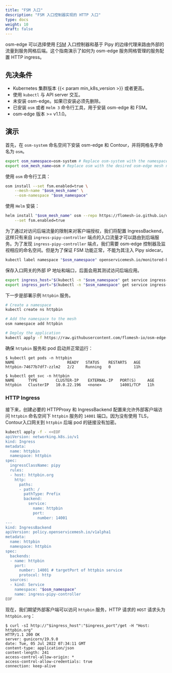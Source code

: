 ```yaml
---
title: "FSM 入口"
description: "FSM 入口控制器实现的 HTTP 入口"
type: docs
weight: 10
draft: false
---
```


osm-edge 可以选择使用 [FSM](git@github.com:flomesh-io/fsm.git) 入口控制器和基于 Pipy 的边缘代理来路由外部的流量到服务网格后端。这个指南演示了如何为 osm-edge 服务网格管理的服务配置 HTTP ingress。

## 先决条件

- Kubernetes 集群版本 {{< param min_k8s_version >}} 或者更高。
- 使用 `kubectl` 与 API server 交互。
- 未安装 osm-edge。如果已安装必须先删除。
- 已安装 `osm` 或者 `Helm 3` 命令行工具，用于安装 osm-edge 和 FSM。
- osm-edge 版本 >= v1.1.0。


## 演示

首先，在 `osm-system` 命名空间下安装 osm-edge 和 Contour，并将网格名字命名为 `osm`。
```bash
export osm_namespace=osm-system # Replace osm-system with the namespace where osm-edge will be installed
export osm_mesh_name=osm # Replace osm with the desired osm-edge mesh name
```

使用 `osm` 命令行工具：
```bash
osm install --set fsm.enabled=true \
    --mesh-name "$osm_mesh_name" \
    --osm-namespace "$osm_namespace" 
```

使用 `Helm` 安装：
```bash
helm install "$osm_mesh_name" osm --repo https://flomesh-io.github.io/osm-edge \
    --set fsm.enabled=true
```

为了通过对访问后端流量的限制来对客户端授权，我们将配置 IngressBackend，这样只有来自 `ingress-pipy-controller` 端点的入口流量才可以路由到后端服务。为了发现 `ingress-pipy-controller` 端点，我们需要 osm-edge 控制器及监视相应的命名空间。但是为了保证 FSM 功能正常，不能为其注入 Pipy sidecar。

```bash
kubectl label namespace "$osm_namespace" openservicemesh.io/monitored-by="$osm_mesh_name"
```

保存入口网关的外部 IP 地址和端口，后面会用其测试访问后端应用。

```bash
export ingress_host="$(kubectl -n "$osm_namespace" get service ingress-pipy-controller -o jsonpath='{.status.loadBalancer.ingress[0].ip}')"
export ingress_port="$(kubectl -n "$osm_namespace" get service ingress-pipy-controller -o jsonpath='{.spec.ports[?(@.name=="http")].port}')"
```

下一步是部署示例 `httpbin` 服务。

```bash
# Create a namespace
kubectl create ns httpbin

# Add the namespace to the mesh
osm namespace add httpbin

# Deploy the application
kubectl apply -f https://raw.githubusercontent.com/flomesh-io/osm-edge-docs/{{< param osm_branch >}}/manifests/samples/httpbin/httpbin.yaml -n httpbin
```

确保 `httpbin` 服务和 pod 启动并正常运行：

```console
$ kubectl get pods -n httpbin
NAME                       READY   STATUS    RESTARTS   AGE
httpbin-74677b7df7-zzlm2   2/2     Running   0          11h

$ kubectl get svc -n httpbin
NAME      TYPE        CLUSTER-IP    EXTERNAL-IP   PORT(S)     AGE
httpbin   ClusterIP   10.0.22.196   <none>        14001/TCP   11h
```

### HTTP Ingress

接下来，创建必要的 HTTPProxy 和 IngressBackend 配置来允许外部客户端访问 `httpbin` 命名空间下 `httpbin` 服务的 `14001` 端口。因为没有使用 TLS，Contour入口网关到 `httpbin` 后端 pod 的链接没有加密。

```bash
kubectl apply -f - <<EOF
apiVersion: networking.k8s.io/v1
kind: Ingress
metadata:
  name: httpbin
  namespace: httpbin
spec:
  ingressClassName: pipy
  rules:
  - host: httpbin.org
    http:
      paths:
      - path: /
        pathType: Prefix
        backend:
          service:
            name: httpbin
            port:
              number: 14001      
---
kind: IngressBackend
apiVersion: policy.openservicemesh.io/v1alpha1
metadata:
  name: httpbin
  namespace: httpbin
spec:
  backends:
  - name: httpbin
    port:
      number: 14001 # targetPort of httpbin service
      protocol: http
  sources:
  - kind: Service
    namespace: "$osm_namespace"
    name: ingress-pipy-controller
EOF
```

现在，我们期望外部客户端可以访问 `httpbin` 服务，HTTP 请求的 `HOST` 请求头为 `httpbin.org`：

```console
$ curl -sI http://"$ingress_host":"$ingress_port"/get -H "Host: httpbin.org"
HTTP/1.1 200 OK
server: gunicorn/19.9.0
date: Tue, 05 Jul 2022 07:34:11 GMT
content-type: application/json
content-length: 241
access-control-allow-origin: *
access-control-allow-credentials: true
connection: keep-alive
```